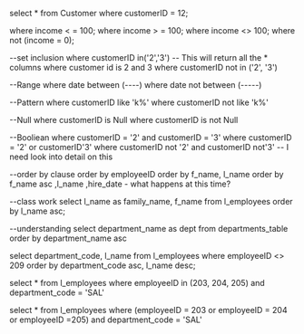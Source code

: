select * from Customer
where customerID = 12;

where income < = 100;
where income > = 100;
where income <> 100;
where not (income = 0);

--set inclusion
where customerID in('2','3') -- This will return all the * columns where customer id is 2 and 3
where customerID not in ('2', '3')

--Range 
where date between (----)
where date not between (-----)

--Pattern
where customerID like 'k%'
where customerID not like 'k%'

--Null
where customerID is Null
where customerID is not Null

--Booliean 
where customerID = '2' and  customerID = '3'
where customerID = '2' or customerID'3'
where customerID not '2' and customerID not'3' -- I need look into detail on this 


--order by clause
order by employeeID
order by f_name, l_name
order by f_name asc
		,l_name
		,hire_date - what happens at this time?

--class work
select l_name as family_name, 
	f_name
from l_employees
order by l_name asc;

--understanding
select department_name as dept
from departments_table
order by department_name asc

select department_code,
	l_name
from l_employees
where employeeID <> 209
order by department_code asc,
	l_name desc;

select * from l_employees
where employeeID in (203, 204, 205) and department_code = 'SAL'

select * from l_employees
where (employeeID = 203 or employeeID = 204 or employeeID =205) and department_code = 'SAL'



































